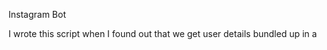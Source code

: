 Instagram Bot

I wrote this script when I found out that we get user details bundled up in a <script> tag. This bot reads a list of instagram usernames from your local file and retrieves the user details viz. id, followers, posts etc and dumps it into a CSV file. Thus you can use this script in case you do not want to use instagram APIs.

Please note: This is for educational purposes only. Please make sure to limit your input size and avoid running the risk of your IP getting banned.
